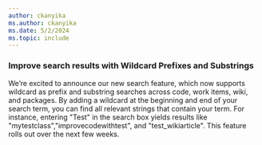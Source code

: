 ```yaml
---
author: ckanyika
ms.author: ckanyika
ms.date: 5/2/2024
ms.topic: include
---
```


### Improve search results with Wildcard Prefixes and Substrings

We’re excited to announce our new search feature, which now supports wildcard as prefix and substring searches across code, work items, wiki, and packages. By adding a wildcard at the beginning and end of your search term, you can find all relevant strings that contain your term. For instance, entering "Test" in the search box yields results like "mytestclass","improvecodewithtest", and "test_wikiarticle". This feature rolls out over the next few weeks.